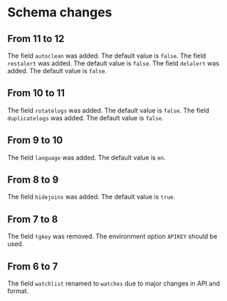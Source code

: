 # Schema changes

## From 11 to 12
The field `autoclean` was added. The default value is `false`.
The field `restalert` was added. The default value is `false`.
The field `delalert` was added. The default value is `false`.

## From 10 to 11
The field `rotatelogs` was added. The default value is `false`.
The field `duplicatelogs` was added. The default value is `false`.

## From 9 to 10
The field `language` was added. The default value is `en`.

## From 8 to 9
The field `hidejoins` was added. The default value is `true`.

## From 7 to 8
The field `tgkey` was removed. The environment option `APIKEY` should be used.

## From 6 to 7
The field `watchlist` renamed to `watches` due to major changes in API and format.
